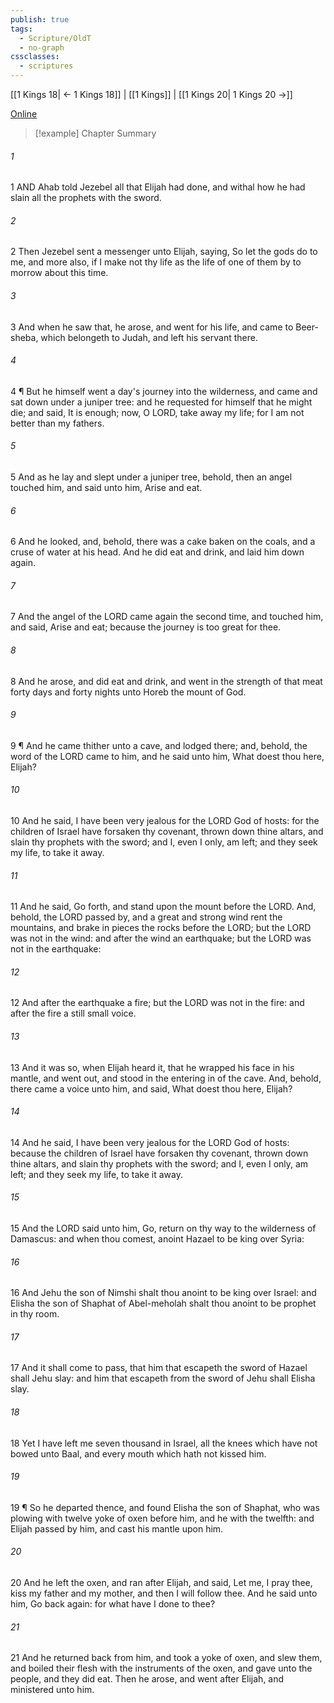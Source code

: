 ```yaml
---
publish: true
tags:
  - Scripture/OldT
  - no-graph
cssclasses:
  - scriptures
---
```

[[1 Kings 18| ← 1 Kings 18]] | [[1 Kings]] | [[1 Kings 20| 1 Kings 20 →]]

[Online](https://churchofjesuschrist.org/study/scriptures/ot/1-kgs/19?lang=eng)

>[!example] Chapter Summary
>
###### 1
1 AND Ahab told Jezebel all that Elijah had done, and withal how he had slain all the prophets with the sword.
###### 2
2 Then Jezebel sent a messenger unto Elijah, saying, So let the gods do to me, and more also, if I make not thy life as the life of one of them by to morrow about this time.
###### 3
3 And when he saw that, he arose, and went for his life, and came to Beer-sheba, which belongeth to Judah, and left his servant there.
###### 4
4 ¶ But he himself went a day's journey into the wilderness, and came and sat down under a juniper tree: and he requested for himself that he might die; and said, It is enough; now, O LORD, take away my life; for I am not better than my fathers.
###### 5
5 And as he lay and slept under a juniper tree, behold, then an angel touched him, and said unto him, Arise and eat.
###### 6
6 And he looked, and, behold, there was a cake baken on the coals, and a cruse of water at his head.  And he did eat and drink, and laid him down again.
###### 7
7 And the angel of the LORD came again the second time, and touched him, and said, Arise and eat; because the journey is too great for thee.
###### 8
8 And he arose, and did eat and drink, and went in the strength of that meat forty days and forty nights unto Horeb the mount of God.
###### 9
9 ¶ And he came thither unto a cave, and lodged there; and, behold, the word of the LORD came to him, and he said unto him, What doest thou here, Elijah?
###### 10
10 And he said, I have been very jealous for the LORD God of hosts: for the children of Israel have forsaken thy covenant, thrown down thine altars, and slain thy prophets with the sword; and I, even I only, am left; and they seek my life, to take it away.
###### 11
11 And he said, Go forth, and stand upon the mount before the LORD.  And, behold, the LORD passed by, and a great and strong wind rent the mountains, and brake in pieces the rocks before the LORD; but the LORD was not in the wind: and after the wind an earthquake; but the LORD was not in the earthquake:
###### 12
12 And after the earthquake a fire; but the LORD was not in the fire: and after the fire a still small voice.
###### 13
13 And it was so, when Elijah heard it, that he wrapped his face in his mantle, and went out, and stood in the entering in of the cave.  And, behold, there came a voice unto him, and said, What doest thou here, Elijah?
###### 14
14 And he said, I have been very jealous for the LORD God of hosts: because the children of Israel have forsaken thy covenant, thrown down thine altars, and slain thy prophets with the sword; and I, even I only, am left; and they seek my life, to take it away.
###### 15
15 And the LORD said unto him, Go, return on thy way to the wilderness of Damascus: and when thou comest, anoint Hazael to be king over Syria:
###### 16
16 And Jehu the son of Nimshi shalt thou anoint to be king over Israel: and Elisha the son of Shaphat of Abel-meholah shalt thou anoint to be prophet in thy room.
###### 17
17 And it shall come to pass, that him that escapeth the sword of Hazael shall Jehu slay: and him that escapeth from the sword of Jehu shall Elisha slay.
###### 18
18 Yet I have left me seven thousand in Israel, all the knees which have not bowed unto Baal, and every mouth which hath not kissed him.
###### 19
19 ¶ So he departed thence, and found Elisha the son of Shaphat, who was plowing with twelve yoke of oxen before him, and he with the twelfth: and Elijah passed by him, and cast his mantle upon him.
###### 20
20 And he left the oxen, and ran after Elijah, and said, Let me, I pray thee, kiss my father and my mother, and then I will follow thee.  And he said unto him, Go back again: for what have I done to thee?
###### 21
21 And he returned back from him, and took a yoke of oxen, and slew them, and boiled their flesh with the instruments of the oxen, and gave unto the people, and they did eat.  Then he arose, and went after Elijah, and ministered unto him.



